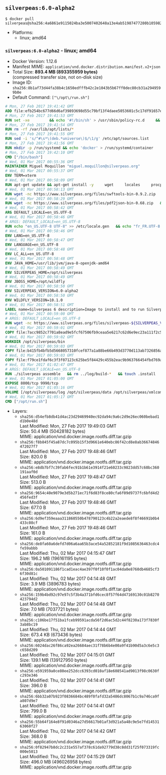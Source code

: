 ## `silverpeas:6.0-alpha2`

```console
$ docker pull silverpeas@sha256:4a6861e9115024ba3e5007402648a13e4ab51987477280b1059825b60ffc96dc
```

-	Platforms:
	-	linux; amd64

### `silverpeas:6.0-alpha2` - linux; amd64

-	Docker Version: 1.12.6
-	Manifest MIME: `application/vnd.docker.distribution.manifest.v2+json`
-	Total Size: **893.4 MB (893355959 bytes)**  
	(compressed transfer size, not on-disk size)
-	Image ID: `sha256:8b1af73d44fa38b4c1650edfffb42c2e1043b5b67ff0dec80cb31a2949599b0e`
-	Default Command: `["\/opt\/run.sh"]`

```dockerfile
# Mon, 27 Feb 2017 19:41:42 GMT
ADD file:efb254bc677d66d6af39893698d55c79bf13f4daee5053601c5c17df91657e6e in / 
# Mon, 27 Feb 2017 19:41:53 GMT
RUN set -xe 		&& echo '#!/bin/sh' > /usr/sbin/policy-rc.d 	&& echo 'exit 101' >> /usr/sbin/policy-rc.d 	&& chmod +x /usr/sbin/policy-rc.d 		&& dpkg-divert --local --rename --add /sbin/initctl 	&& cp -a /usr/sbin/policy-rc.d /sbin/initctl 	&& sed -i 's/^exit.*/exit 0/' /sbin/initctl 		&& echo 'force-unsafe-io' > /etc/dpkg/dpkg.cfg.d/docker-apt-speedup 		&& echo 'DPkg::Post-Invoke { "rm -f /var/cache/apt/archives/*.deb /var/cache/apt/archives/partial/*.deb /var/cache/apt/*.bin || true"; };' > /etc/apt/apt.conf.d/docker-clean 	&& echo 'APT::Update::Post-Invoke { "rm -f /var/cache/apt/archives/*.deb /var/cache/apt/archives/partial/*.deb /var/cache/apt/*.bin || true"; };' >> /etc/apt/apt.conf.d/docker-clean 	&& echo 'Dir::Cache::pkgcache ""; Dir::Cache::srcpkgcache "";' >> /etc/apt/apt.conf.d/docker-clean 		&& echo 'Acquire::Languages "none";' > /etc/apt/apt.conf.d/docker-no-languages 		&& echo 'Acquire::GzipIndexes "true"; Acquire::CompressionTypes::Order:: "gz";' > /etc/apt/apt.conf.d/docker-gzip-indexes 		&& echo 'Apt::AutoRemove::SuggestsImportant "false";' > /etc/apt/apt.conf.d/docker-autoremove-suggests
# Mon, 27 Feb 2017 19:41:54 GMT
RUN rm -rf /var/lib/apt/lists/*
# Mon, 27 Feb 2017 19:41:55 GMT
RUN sed -i 's/^#\s*\(deb.*universe\)$/\1/g' /etc/apt/sources.list
# Mon, 27 Feb 2017 19:41:56 GMT
RUN mkdir -p /run/systemd && echo 'docker' > /run/systemd/container
# Mon, 27 Feb 2017 19:42:10 GMT
CMD ["/bin/bash"]
# Wed, 01 Mar 2017 00:55:36 GMT
MAINTAINER Miguel Moquillon "miguel.moquillon@silverpeas.org"
# Wed, 01 Mar 2017 00:55:37 GMT
ENV TERM=xterm
# Wed, 01 Mar 2017 00:58:09 GMT
RUN apt-get update && apt-get install -y     wget     locales     procps     net-tools     zip     unzip     openjdk-8-jdk     ffmpeg     imagemagick     ghostscript     ure     gpgv   && rm -rf /var/lib/apt/lists/*   && update-ca-certificates -f
# Wed, 01 Mar 2017 00:58:13 GMT
RUN wget -nc https://www.silverpeas.org/files/swftools-bin-0.9.2.zip   && echo 'd40bd091c84bde2872f2733a3c767b3a686c8e8477a3af3a96ef347cf05c5e43 *swftools-bin-0.9.2.zip' | sha256sum -   && unzip swftools-bin-0.9.2.zip -d /   && rm swftools-bin-0.9.2.zip
# Wed, 01 Mar 2017 00:58:29 GMT
RUN wget -nc https://www.silverpeas.org/files/pdf2json-bin-0.68.zip   && echo 'eec849cdd75224f9d44c0999ed1fbe8764a773d8ab0cf7fff4bf922ab81c9f84 *pdf2json-bin-0.68.zip' | sha256sum -   && unzip pdf2json-bin-0.68.zip -d /   && rm pdf2json-bin-0.68.zip
# Wed, 01 Mar 2017 00:58:42 GMT
ARG DEFAULT_LOCALE=en_US.UTF-8
# Wed, 01 Mar 2017 00:58:46 GMT
# ARGS: DEFAULT_LOCALE=en_US.UTF-8
RUN echo "en_US.UTF-8 UTF-8" >> /etc/locale.gen   && echo "fr_FR.UTF-8 UTF-8" >> /etc/locale.gen   && echo "de_DE.UTF-8 UTF-8" >> /etc/locale.gen   && locale-gen   && update-locale LANG=${DEFAULT_LOCALE} LANGUAGE=${DEFAULT_LOCALE} LC_ALL=${DEFAULT_LOCALE}
# Wed, 01 Mar 2017 00:58:46 GMT
ENV LANG=en_US.UTF-8
# Wed, 01 Mar 2017 00:58:47 GMT
ENV LANGUAGE=en_US.UTF-8
# Wed, 01 Mar 2017 00:58:48 GMT
ENV LC_ALL=en_US.UTF-8
# Wed, 01 Mar 2017 00:58:48 GMT
ENV JAVA_HOME=/usr/lib/jvm/java-8-openjdk-amd64
# Wed, 01 Mar 2017 00:58:49 GMT
ENV SILVERPEAS_HOME=/opt/silverpeas
# Wed, 01 Mar 2017 00:58:49 GMT
ENV JBOSS_HOME=/opt/wildfly
# Wed, 01 Mar 2017 00:58:50 GMT
ENV SILVERPEAS_VERSION=6.0-alpha2
# Wed, 01 Mar 2017 00:58:50 GMT
ENV WILDFLY_VERSION=10.1.0
# Wed, 01 Mar 2017 00:58:51 GMT
LABEL name=Silverpeas 6 description=Image to install and to run Silverpeas 6 vendor=Silverpeas version=6.0-alpha2 build=1
# Wed, 01 Mar 2017 00:59:00 GMT
# ARGS: DEFAULT_LOCALE=en_US.UTF-8
RUN wget -nc https://www.silverpeas.org/files/silverpeas-${SILVERPEAS_VERSION}-wildfly${WILDFLY_VERSION%.?.?}.zip   && wget -nc https://www.silverpeas.org/files/silverpeas-${SILVERPEAS_VERSION}-wildfly${WILDFLY_VERSION%.?.?}.zip.asc   && gpg --keyserver ha.pool.sks-keyservers.net --recv-keys 3F4657EF9C591F2FEA458FEBC19391EB3DF442B6   && gpg --batch --verify silverpeas-${SILVERPEAS_VERSION}-wildfly${WILDFLY_VERSION%.?.?}.zip.asc silverpeas-${SILVERPEAS_VERSION}-wildfly${WILDFLY_VERSION%.?.?}.zip   && wget -nc http://download.jboss.org/wildfly/${WILDFLY_VERSION}.Final/wildfly-${WILDFLY_VERSION}.Final.zip   && unzip silverpeas-${SILVERPEAS_VERSION}-wildfly${WILDFLY_VERSION%.?.?}.zip -d /opt   && unzip wildfly-${WILDFLY_VERSION}.Final.zip -d /opt   && mv /opt/silverpeas-${SILVERPEAS_VERSION}-wildfly${WILDFLY_VERSION%.?.?} /opt/silverpeas   && mv /opt/wildfly-${WILDFLY_VERSION}.Final /opt/wildfly   && rm *.zip   && mkdir -p /root/.m2
# Wed, 01 Mar 2017 00:59:01 GMT
COPY file:7acc9852c7701a8ead9e5fcf67506fb9ceaa5e6217c62d6e9ec23a111f2c5ba1 in /root/.m2/ 
# Wed, 01 Mar 2017 00:59:02 GMT
WORKDIR /opt/silverpeas/bin
# Wed, 01 Mar 2017 00:59:03 GMT
COPY file:b415fb4bfb5d5668057310fcef877a1a88be66b493d3770d113ab7326856a7da in /opt/ 
# Wed, 01 Mar 2017 00:59:03 GMT
COPY file:f79ce1fdaf6c3f3f07123c625be5f84429c455b2eac9b963766454fbd769afe6 in /opt/silverpeas/configuration/silverpeas/ 
# Wed, 01 Mar 2017 01:02:47 GMT
# ARGS: DEFAULT_LOCALE=en_US.UTF-8
RUN ./silverpeas assemble   && rm ../log/build-*   && touch .install
# Wed, 01 Mar 2017 01:05:00 GMT
EXPOSE 8000/tcp 9990/tcp
# Wed, 01 Mar 2017 01:05:16 GMT
VOLUME [/opt/silverpeas/log /opt/silverpeas/data /opt/silverpeas/xmlcomponents/workflows]
# Wed, 01 Mar 2017 01:05:17 GMT
CMD ["/opt/run.sh"]
```

-	Layers:
	-	`sha256:d54efb8db41d4ac23d29469940ec92da94c9a6c2d9e26ec060bebad1d1b0e48d`  
		Last Modified: Mon, 27 Feb 2017 19:49:03 GMT  
		Size: 50.4 MB (50428182 bytes)  
		MIME: application/vnd.docker.image.rootfs.diff.tar.gzip
	-	`sha256:f8b845f45a87dc7c095b15f3d9661e640ebc86f42cd8e8ab36674846472027f7`  
		Last Modified: Mon, 27 Feb 2017 19:48:46 GMT  
		Size: 820.0 B  
		MIME: application/vnd.docker.image.rootfs.diff.tar.gzip
	-	`sha256:e8db7bf7c39fab6fec91b1b61e3914f21e60233c9823dd57c60bc360191aaf0d`  
		Last Modified: Mon, 27 Feb 2017 19:48:47 GMT  
		Size: 513.0 B  
		MIME: application/vnd.docker.image.rootfs.diff.tar.gzip
	-	`sha256:9654c40e9079e3d5b271ec71f6d83f8ce80cfa6f09d9737fc6bfd4d2456fed3f`  
		Last Modified: Mon, 27 Feb 2017 19:48:46 GMT  
		Size: 677.0 B  
		MIME: application/vnd.docker.image.rootfs.diff.tar.gzip
	-	`sha256:6d9ef359eaaa311860550b478790123c4b22a2eaede8f8f46691b0b4433c08cf`  
		Last Modified: Mon, 27 Feb 2017 19:48:46 GMT  
		Size: 161.0 B  
		MIME: application/vnd.docker.image.rootfs.diff.tar.gzip
	-	`sha256:de8fa60a6defd7d06a6aa65b3ace54a52852181f9d1085636463cdc4fe59abbb`  
		Last Modified: Thu, 02 Mar 2017 04:15:47 GMT  
		Size: 196.2 MB (196161195 bytes)  
		MIME: application/vnd.docker.image.rootfs.diff.tar.gzip
	-	`sha256:0a501091186f1cad1eac4ae397f0f10f0f1ac04da0e8760db4685cf36f30d81c`  
		Last Modified: Thu, 02 Mar 2017 04:14:48 GMT  
		Size: 3.9 MB (3896783 bytes)  
		MIME: application/vnd.docker.image.rootfs.diff.tar.gzip
	-	`sha256:159b4bd92c97e97c5f3b4a371bfd6cec8f57f64d47169130c01b8270423794d2`  
		Last Modified: Thu, 02 Mar 2017 04:14:48 GMT  
		Size: 7.0 MB (7037721 bytes)  
		MIME: application/vnd.docker.image.rootfs.diff.tar.gzip
	-	`sha256:c106be17f51ba1fceb99591acda56f2d6ac5d2c44f8230a173f7830f3ab8bc19`  
		Last Modified: Thu, 02 Mar 2017 04:14:44 GMT  
		Size: 673.4 KB (673436 bytes)  
		MIME: application/vnd.docker.image.rootfs.diff.tar.gzip
	-	`sha256:6024dac26f86ca92ea26684aec31f78b6b4e00a9f41b90d5a3c6e5c3c658d209`  
		Last Modified: Thu, 02 Mar 2017 04:15:01 GMT  
		Size: 139.1 MB (139127950 bytes)  
		MIME: application/vnd.docker.image.rootfs.diff.tar.gzip
	-	`sha256:e591959a0ce80ee252dcc6393cd010af18e608541ad9013f98c0630fc293e346`  
		Last Modified: Thu, 02 Mar 2017 04:14:41 GMT  
		Size: 396.0 B  
		MIME: application/vnd.docker.image.rootfs.diff.tar.gzip
	-	`sha256:6bb32a07b923f0836684bc489f0fafd32a5486dc8067b1c9a746ca9fa807d9e7`  
		Last Modified: Thu, 02 Mar 2017 04:14:41 GMT  
		Size: 799.0 B  
		MIME: application/vnd.docker.image.rootfs.diff.tar.gzip
	-	`sha256:55b64f164e8f91d0346a27d56617b01af3d921a5a48c9e5e7fd1453163060f27`  
		Last Modified: Thu, 02 Mar 2017 04:14:42 GMT  
		Size: 368.0 B  
		MIME: application/vnd.docker.image.rootfs.diff.tar.gzip
	-	`sha256:0f82947b8dc2c231e557af378c61da92779d38c8dd31f25f073319fc000e5013`  
		Last Modified: Thu, 02 Mar 2017 04:15:29 GMT  
		Size: 496.0 MB (496026958 bytes)  
		MIME: application/vnd.docker.image.rootfs.diff.tar.gzip
